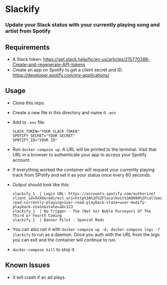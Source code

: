 # Slackify
### Update your Slack status with your currently playing song and artist from Spotify

## Requirements
 - A Slack token: https://get.slack.help/hc/en-us/articles/215770388-Create-and-regenerate-API-tokens
 - Create an app on Spotify to get a client secret and ID: https://developer.spotify.com/my-applications/

## Usage
  - Clone this repo
  - Create a new file in this directory and name it `.env`
  - Add to `.env` file:

    ```
    SLACK_TOKEN="YOUR SLACK TOKEN"
    SPOTIFY_SECRET="YOUR SECRET"
    SPOTIFY_ID="YOUR ID"
    ```
    
  - Run `docker-compose up`. A URL will be printed to the terminal. Visit that URL in a browser to authenticate your app to access your Spotify account.
  - If everything worked the container will request your currently playing track from SPotify and set it as your status once every 60 seconds.
  - Output should look like this:

    ```
    slackify_1  | Login URL: https://accounts.spotify.com/authorize?client_id=XXXX&redirect_uri=http%3A%2F%2Flocalhost%3A8080%2Fcallback&response_type=code&scope=user-read-currently-playing+user-read-playback-state+user-modify-playback-state&state=abc123
    slackify_1  | No Trigger - The (Not So) Noble Purveyors Of The Third or Fourth Coming
    slackify_1  | Banner Pilot - Spanish Reds
    ```

  - You can also run it with `docker-compose up -d; docker-compose logs -f slackify` to run as a daemon. Once you auth with the URL from the logs you can exit and the container will continue to run.
  - `docker-compose kill` to stop it.

## Known Issues
 - It will crash if an ad plays.
